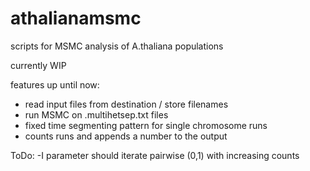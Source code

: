 # athalianamsmc
scripts for MSMC analysis of A.thaliana populations

currently WIP

features up until now:
- read input files from destination / store filenames
- run MSMC on .multihetsep.txt files
- fixed time segmenting pattern for single chromosome runs
- counts runs and appends a number to the output

ToDo:
-I parameter should iterate pairwise (0,1) with increasing counts
